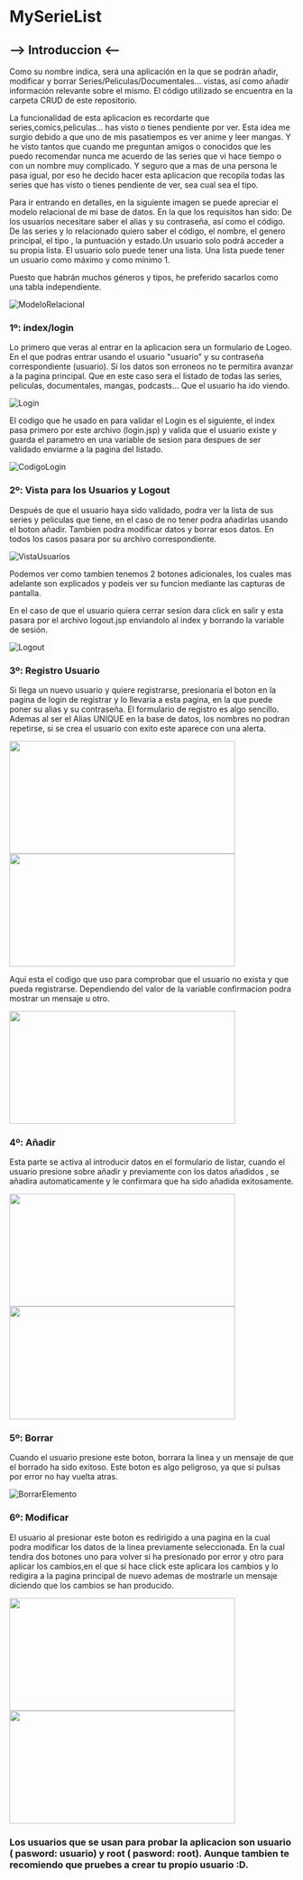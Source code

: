 # MySerieList

## --> Introduccion <--
Como su nombre indica, será una aplicación en la que se podrán añadir, modificar y borrar Series/Peliculas/Documentales... vistas, así como añadir información relevante sobre el mismo. El código utilizado se encuentra en la carpeta CRUD de este repositorio.

La funcionalidad de esta aplicacion es recordarte que series,comics,peliculas... has visto o tienes pendiente por ver. Esta idea me surgio debido a que uno de mis pasatiempos es ver anime y leer mangas. Y he visto tantos que cuando me preguntan amigos o conocidos que les puedo recomendar nunca me acuerdo de las series que vi hace tiempo o con un nombre muy complicado. Y seguro que a mas de una persona le pasa igual, por eso he decido hacer esta aplicacion que recopila todas las series que has visto o tienes pendiente de ver, sea cual sea el tipo.

Para ir entrando en detalles, en la siguiente imagen se puede apreciar el modelo relacional de mi base de datos. En la que los requisitos han sido: De los usuarios necesitare saber el alias y su contraseña, así como el código. De las series y lo relacionado quiero saber el código, el nombre, el genero principal, el tipo , la puntuación y estado.Un usuario solo podrá acceder a su propia lista. El usuario solo puede tener una lista.  Una lista puede tener un usuario como máximo y como mínimo 1.

Puesto que habrán muchos géneros y tipos, he preferido sacarlos como una tabla independiente.

![ModeloRelacional](ModeloRelacionalCrud.png)

### 1º: index/login

Lo primero que  veras al entrar en la aplicacion sera un formulario de Logeo. En el que podras entrar usando el usuario "usuario" y su contraseña correspondiente (usuario). Si los datos son erroneos no te permitira avanzar a la pagina principal. Que en este caso sera el listado de todas las series, peliculas, documentales, mangas, podcasts... Que el usuario ha ido viendo. 

![Login](Login.png)

El codigo que he usado en para validar el Login es el siguiente, el index pasa primero por este archivo (login.jsp) y valida que el usuario existe y guarda el parametro en una variable de sesion para despues de ser validado enviarme a la pagina del listado.

![CodigoLogin](CodigoLogin.png)



### 2º: Vista para los Usuarios y Logout
Después de que el usuario haya sido validado, podra ver la lista de sus series y peliculas que tiene, en el caso de no tener podra añadirlas usando el boton añadir. Tambien podra modificar datos y borrar esos datos. En todos los casos pasara por su archivo correspondiente.

![VistaUsuarios](VistaUsuarios.png)

Podemos ver como tambien tenemos 2 botones adicionales, los cuales mas adelante son explicados y podeis ver su funcion mediante las capturas de pantalla.

En el caso de que el usuario quiera cerrar sesion dara click en salir y esta pasara por el archivo logout.jsp enviandolo al index y borrando la variable de sesión.

![Logout](Logout.png)


### 3º: Registro Usuario

Si llega un nuevo usuario y quiere registrarse, presionaria el boton en la pagina de login de registrar y lo llevaria a esta pagina, en la que puede poner su alias y su contraseña. El formulario de registro es algo sencillo. Ademas al ser el Alias UNIQUE en la base de datos, los nombres no podran repetirse, si se crea el usuario con exito este aparece con una alerta.

<div>
  <img height="200" width="400" src="FormularioRegistro.png">
  <img height="200" width="400" src="FormularioRegistroConAlerta.png">
</div>


Aqui esta el codigo que uso para comprobar que el usuario no exista y que pueda registrarse. Dependiendo del valor de la variable confirmacion podra mostrar un mensaje u otro.

<img height="200" width="400" margin="auto" src="CodigoRegistro.png">




### 4º: Añadir

Esta parte se activa al introducir datos en el formulario de listar, cuando el usuario presione sobre añadir y previamente con los datos añadidos , se añadira automaticamente y le confirmara que ha sido añadida exitosamente.

<div>
  <img height="200" width="400" src="AddElemento.png">
  <img height="200" width="400" src="AddElementoAlerta.png">
</div>



### 5º: Borrar

Cuando el usuario presione este boton, borrara la linea y un mensaje de que el borrado ha sido exitoso. Este boton es algo peligroso, ya que si pulsas por error no hay vuelta atras.

![BorrarElemento](BorrarElemento.png)

### 6º: Modificar

El usuario al presionar este boton es redirigido a una pagina en la cual podra modificar los datos de la linea previamente seleccionada. En la cual tendra dos botones uno para volver si ha presionado por error y otro para aplicar los cambios,en el que si hace click este aplicara los cambios y lo redigira a la pagina principal de nuevo ademas de mostrarle un mensaje diciendo que los cambios se han producido.

<div>
  <img height="200" width="400" src="ModificarDatos.png">
  <img height="200" width="400" src="ModificarDatosAlerta.png">
</div>

### Los usuarios que se usan para probar la aplicacion son usuario ( pasword: usuario) y root ( pasword: root). Aunque tambien te recomiendo que pruebes a crear tu propio usuario :D.

